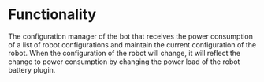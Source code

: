 # Functionality
The configuration manager of the bot that receives the power consumption of a list of robot configurations and maintain the current configuration of the robot. When the configuration of the robot will change, it will reflect the change to power consumption by changing the power load of the robot battery plugin.
